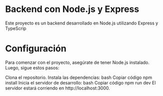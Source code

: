 
# Backend con Node.js y Express


Este proyecto es un backend desarrollado en Node.js utilizando Express y TypeScrip

# Configuración
Para comenzar con el proyecto, asegúrate de tener Node.js instalado. Luego, sigue estos pasos:

Clona el repositorio.
Instala las dependencias:
bash
Copiar código
npm install
Inicia el servidor de desarrollo:
bash
Copiar código
npm run dev
El servidor estará corriendo en http://localhost:3000.
